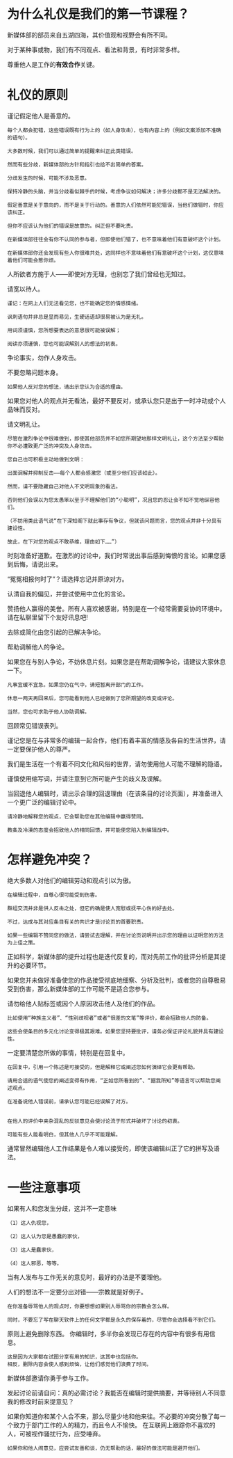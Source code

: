 # 为什么礼仪是我们的第一节课程？
新媒体部的部员来自五湖四海，其价值观和视野会有所不同。

对于某种事或物，我们有不同观点、看法和背景，有时非常多样。

尊重他人是工作的**有效合作**关键。

# 礼仪的原则
谨记假定他人是善意的。

    每个人都会犯错，这些错误既有行为上的（如人身攻击），也有内容上的（例如文案添加不准确的语句）。

    大多数时候，我们可以通过简单的提醒来纠正此类错误。

    然而有些分歧，新媒体部的方针和指引也给不出简单的答案。

    分歧发生的时候，可能不涉及恶意。

    保持冷静的头脑，并当分歧看似棘手的时候，考虑争议如何解决；许多分歧都不是无法解决的。

    假定善意是关于意向的，而不是关于行动的。善意的人们依然可能犯错误，当他们做错时，你应该纠正。

    但你不应该认为他们的错误是故意的。纠正但不要叱责。

    在新媒体部往往会有你不认同的参与者，但即使他们错了，也不意味着他们有意破坏这个计划。

    在新媒体部你还会发现有些人你很难共处，这同样也不意味着他们有意破坏这个计划，这仅意味着他们可能会惹你烦。


人所欲者方施于人——即使对方无理，也别忘了我们曾经也无知过。


请宽以待人。

    谨记：在网上人们无法看见您，也不能确定您的情感情绪。

    讽刺语句并非总是显而易见，生硬话语却很易被认为是无礼。

    用词须谨慎，您所想要表达的意思很可能被误解；

    阅读亦须谨慎，您也可能误解别人的想法的初衷。

争论事实，勿作人身攻击。

不要忽略问题本身。

    如果他人反对您的想法，请出示您认为合适的理由。

如果您对他人的观点并无看法，最好不要反对，或承认您只是出于一时冲动或个人品味而反对。

请文明礼让。

    尽管在激烈争论中很难做到，即使其他部员并不如您所期望地那样文明礼让，这个方法至少帮助你不必遭致更广泛的冲突及人身攻击。

    您自己也可积极主动地做到文明：

    出面调解并抑制反击——每个人都会感激您（或至少他们应该如此）。

    然而，请不要隐藏自己对他人不文明现象的看法。
    
    否则他们会误以为您太愚笨以至于不理解他们的“小聪明”，况且您的忍让会不知不觉地纵容他们。

    （不妨用类此语气说“在下深知阁下就此事存有争议，但就该问题而言，您的观点并非十分具有建设性。
    
    故此，在下对您的观点不敢恭维，理由如下……”）

时刻准备好道歉。在激烈的讨论中，我们时常说出事后感到悔恨的言论。如果您感到后悔，请说出来。

“冤冤相报何时了”？请选择忘记并原谅对方。

认清自我的偏见，并尝试使用中立化的言论。

赞扬他人赢得的美誉。所有人喜欢被感谢，特别是在一个经常需要妥协的环境中。请在私聊里留下个友好讯息吧!

去除或简化由您引起的已解决争论。

帮助调解他人的争论。

如果您在与别人争论，不妨休息片刻。如果您是在帮助调解争论，请建议大家休息一下。

    凡事宜缓不宜急。如果您仍在气中，请短暂离开部门的工作。

    休息一两天再回来后，您可能看到他人已经做到了您所期望的改变或评论。
    
    当然，您也可求助于他人协助调解。


回顾常见错误表列。

谨记您是在与非常多的编辑一起合作，他们有着丰富的情感及各自的生活世界，请一定要保护他人的尊严。

我们是生活在一个有着不同文化和风俗的世界，请勿使用他人可能不理解的隐语。

谨慎使用缩写词，并请注意到它所可能产生的歧义及误解。

当回退他人编辑时，请出示合理的回退理由（在该条目的讨论页面），并准备进入一个更广泛的编辑讨论中。

    请冷静地解释您的观点，它会帮助您在其他编辑中赢得赞同。
    
    教条及冷漠的态度会招致他人的相同回馈，并可能使您陷入到编辑战中。

# 怎样避免冲突？

绝大多数人对他们的编辑劳动和观点引以为傲。

    在编辑过程中，自尊心很可能受到伤害。

    群组交流并非是供人反击之处，但它的确是使人宽慰或抚平心伤的好去处。

    不过，达成与其对应条目有关的共识才是讨论页的首要职责。

    如果一些编辑不赞同您的做法，请尝试去理解，并在讨论页说明并出示您的理由以证明您的方法为上佳之策。

正如科学，新媒体部的提升过程也是迭代反复的，而对先前工作的批评分析是其提升的必要环节。

如果您并未做好准备使您的作品接受彻底地细察、分析及批判，或者您的自尊极易受到伤害，那么新媒体部的工作可能不是适合您参与。

请勿给他人贴标签或因个人原因攻击他人及他们的作品。

    比如使用“种族主义者”、“性别歧视者”或者“很差的文笔”等评价，都会招致他人的防备。

    这些会使条目的多元化讨论变得极其艰难。如果您坚持要批评，请务必保证评论礼貌并具有建设性。

一定要清楚您所做的事情，特别是在回复中。

    在回复中，引用一个陈述是可接受的，但是解释它或阐述您如何演绎它会更有帮助。

    请用合适的语气使您的阐述变得有作用，“正如您所看到的”、“据我所知”等语言可以帮助您阐述观点。

    在准备说他人错误前，请承认您可能已经误解了对方。


    在他人的评价中夹杂混乱的反驳意见会使讨论流于形式并破坏了讨论的初衷。

    可能有些人能看明白，但其他人几乎不可能理解。

通常冒然编辑他人工作结果是令人难以接受的，即使该编辑纠正了它的拼写及语法。

# 一些注意事项

如果有人和您发生分歧，这并不一定意味

    （1）这人仇视您，

    （2）这人认为您是愚蠢的家伙，

    （3）这人是蠢家伙，

    （4）这人邪恶，等等。


当有人发布与工作无关的意见时，最好的办法是不要理他。

人们的想法不一定要分出对错——宗教就是好例子。

    在你准备辱骂他人的观点时，你要想想如果别人辱骂你的宗教会怎么样。

    同时，不要忘了写在聊天软件上的任何文字都是永久的保存着的，尽管你会选择看不到它们。

原则上避免删除东西。
    你编辑时，多半你会发现已存在的内容中有很多有用信息。
    

    这是因为大家都在试图分享有用的知识，这其中也包括你。
    相反，删除内容会使人感到烦恼，让他们感觉他们浪费了时间。

新媒体部邀请你勇于参与工作。

发起讨论前请自问：真的必需讨论？我能否在编辑时提供摘要，并等待别人不同意我的修改时前来提意见？

如果你知道你和某个人合不来，那么尽量少地和他来往。不必要的冲突分散了每一个致力于部门工作的人的精力，而且令人不愉快。
    在互联网上跟踪你不喜欢的人，可被视作骚扰行为，应受唾弃。

    如果你和他人闹意见，应尝试友善和谈，仍无帮助的话，最好的做法可能是避开他们。